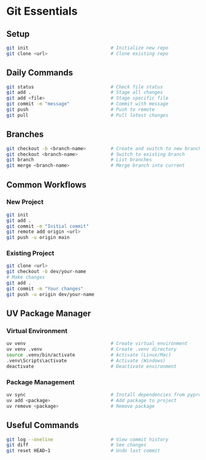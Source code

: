 # Git Essentials

## Setup
```bash
git init                              # Initialize new repo
git clone <url>                       # Clone existing repo
```

## Daily Commands
```bash
git status                            # Check file status
git add .                             # Stage all changes
git add <file>                        # Stage specific file
git commit -m "message"               # Commit with message
git push                              # Push to remote
git pull                              # Pull latest changes
```

## Branches
```bash
git checkout -b <branch-name>         # Create and switch to new branch
git checkout <branch-name>            # Switch to existing branch
git branch                            # List branches
git merge <branch-name>               # Merge branch into current
```

## Common Workflows

### New Project
```bash
git init
git add .
git commit -m "Initial commit"
git remote add origin <url>
git push -u origin main
```

### Existing Project
```bash
git clone <url>
git checkout -b dev/your-name
# Make changes
git add .
git commit -m "Your changes"
git push -u origin dev/your-name
```

## UV Package Manager

### Virtual Environment
```bash
uv venv                               # Create virtual environment
uv venv .venv                         # Create .venv directory
source .venv/bin/activate             # Activate (Linux/Mac)
.venv\Scripts\activate                # Activate (Windows)
deactivate                            # Deactivate environment
```

### Package Management
```bash
uv sync                               # Install dependencies from pyproject.toml
uv add <package>                      # Add package to project
uv remove <package>                   # Remove package
```

## Useful Commands
```bash
git log --oneline                     # View commit history
git diff                              # See changes
git reset HEAD~1                      # Undo last commit
```
